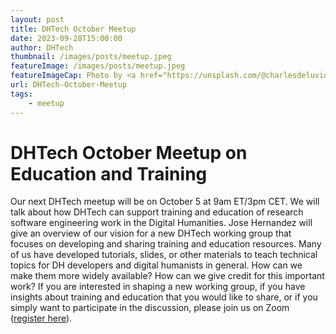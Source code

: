 ```yaml
---
layout: post
title: DHTech October Meetup
date: 2023-09-28T15:00:00
author: DHTech
thumbnail: /images/posts/meetup.jpeg
featureImage: /images/posts/meetup.jpeg
featureImageCap: Photo by <a href="https://unsplash.com/@charlesdeluvio?utm_source=unsplash&utm_medium=referral&utm_content=creditCopyText">charlesdeluvio</a> on <a href="https://unsplash.com/photos/wn7dOzUh3Rs?utm_source=unsplash&utm_medium=referral&utm_content=creditCopyText">Unsplash</a>
url: DHTech-October-Meetup
tags:
    - meetup
---
```


# DHTech October Meetup on Education and Training

Our next DHTech meetup will be on October 5 at 9am ET/3pm CET. We will talk about how DHTech can support training and education of research software engineering work in the Digital Humanities. Jose Hernandez will give an overview of our vision for a new DHTech working group that focuses on developing and sharing training and education resources. Many of us have developed tutorials, slides, or other materials to teach technical topics for DH developers and digital humanists in general. How can we make them more widely available? How can we give credit for this important work? If you are interested in shaping a new working group, if you have insights about training and education that you would like to share, or if you simply want to participate in the discussion, please join us on Zoom ([register here](https://asu.zoom.us/meeting/register/tZcudOuvpjwvGdELJY68c9e2JQdYiyRok3bZ)).